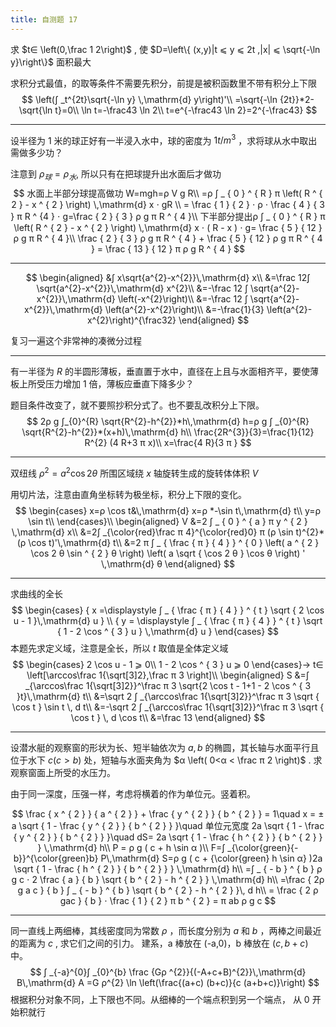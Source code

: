 ```yaml
---
title: 自测题 17
---
```


求 $t∈ \left(0,\frac 1 2\right)$ , 使 $D=\left\{ (x,y)|t ⩽  y ⩽  2t ,|x| ⩽  \sqrt{-\ln y}\right\}$ 面积最大

求积分式最值，的取等条件不需要先积分，前提是被积函数里不带有积分上下限
$$
\left(∫ _t^{2t}\sqrt{-\ln y} \,\mathrm{d} y\right)'\\
=\sqrt{-\ln {2t}}*2-\sqrt{\ln t}=0\\
\ln t=-\frac43 \ln 2\\
t=e^{-\frac43 \ln 2}=2^{-\frac43}
$$

---

设半径为 $1$ 米的球正好有一半浸入水中，球的密度为 $1t/m^{3}$ ，求将球从水中取出需做多少功？

注意到 $ρ _球=ρ_水​$ , 所以只有在把球提升出水面后才做功
$$
水面上半部分球提高做功 W=mgh=ρ V g R\\
=ρ ∫ _ { 0 } ^ { R } π \left( R ^ { 2 } - x ^ { 2 } \right) \,\mathrm{d} x ⋅ gR \\
= \frac { 1 } { 2 } ⋅ ρ ⋅ \frac { 4 } { 3 } π R ^ {4 } ⋅ g=\frac { 2 } { 3 } ρ g π R ^ { 4 }\\
下半部分提出ρ ∫ _ { 0 } ^ { R } π \left( R ^ { 2 } - x ^ { 2 } \right) \,\mathrm{d} x ⋅ ( R - x ) ⋅ g= \frac { 5 } { 12 } ρ g π R ^ { 4 }\\
\frac { 2 } { 3 } ρ g π R ^ { 4 } + \frac { 5 } { 12 } ρ g π R ^ { 4 } = \frac { 13 } { 12 } π ρ g R ^ { 4 }
$$

---

$$
\begin{aligned}
&∫ x\sqrt{a^{2}-x^{2}}\,\mathrm{d}  x\\
&=\frac 12∫ \sqrt{a^{2}-x^{2}}\,\mathrm{d} x^{2}\\
&=-\frac 12 ∫ \sqrt{a^{2}-x^{2}}\,\mathrm{d} \left(-x^{2}\right)\\
&=-\frac 12 ∫ \sqrt{a^{2}-x^{2}}\,\mathrm{d} \left(a^{2}-x^{2}\right)\\
&=-\frac{1}{3} \left(a^{2}-x^{2}\right)^{\frac32}
\end{aligned}
$$

复习一遍这个非常神的凑微分过程

---

有一半径为 $R$ 的半圆形薄板，垂直置于水中，直径在上且与水面相齐平，要使薄板上所受压力增加 $1$ 倍，薄板应垂直下降多少？

题目条件改变了，就不要照抄积分式了。也不要乱改积分上下限。
$$
2ρ g ∫_{0}^{R} \sqrt{R^{2}-h^{2}}*h\,\mathrm{d} h=ρ g ∫ _{0}^{R} \sqrt{R^{2}-h^{2}}*(x+h)\,\mathrm{d} h\\
\frac{2R^{3}}{3}=\frac{1}{12} R^{2} (4 R+3 π x)\\
x=\frac{4 R}{3 π }
$$

---

双纽线 $ρ ^ { 2 } = a ^ { 2 } \cos 2 θ$ 所围区域绕 $x$ 轴旋转生成的旋转体体积 $V$

用切片法，注意由直角坐标转为极坐标，积分上下限的变化。
$$
\begin{cases}
x=ρ \cos t&\,\mathrm{d} x=ρ *-\sin t\,\mathrm{d} t\\
y=ρ \sin t\\
\end{cases}\\
\begin{aligned}
V &=2 ∫ _ { 0 } ^ { a } π y ^ { 2 } \,\mathrm{d} x\\
&=2∫ _{\color{red}\frac π 4}^{\color{red}0} π (ρ \sin t)^{2}*(ρ \cos t)'\,\mathrm{d} t\\
&=2 π ∫ _ { \frac { π } { 4 } } ^ { 0 } \left( a ^ { 2 } \cos 2 θ \sin ^ { 2 } θ \right) \left( a \sqrt { \cos 2 θ } \cos θ \right) ' \,\mathrm{d}  θ
\end{aligned}
$$

---

求曲线的全长
$$
\begin{cases}
 { x =\displaystyle ∫ _ { \frac { π } { 4 } } ^ { t } \sqrt { 2 \cos u - 1 }\,\mathrm{d}  u } \\
 { y = \displaystyle ∫ _ { \frac { π } { 4 } } ^ { t } \sqrt { 1 - 2 \cos ^ { 3 } u } \,\mathrm{d}  u } 
\end{cases}
$$
本题先求定义域，注意是全长，所以 $t​$ 取值是全体定义域
$$
\begin{cases}
 2 \cos u - 1  ⩾  0\\
 1 - 2 \cos ^ { 3 } u  ⩾  0
\end{cases}→ t∈ \left[\arccos\frac 1{\sqrt[3]2},\frac π 3 \right]\\
\begin{aligned}
S
&=∫ _{\arccos\frac 1{\sqrt[3]2}}^\frac π 3 \sqrt{2 \cos t - 1+1 - 2 \cos ^ { 3 }t}\,\mathrm{d} t\\
&=\sqrt 2 ∫ _{\arccos\frac 1{\sqrt[3]2}}^\frac π 3 \sqrt { \cos t } \sin t \, d t\\
&=-\sqrt 2 ∫ _{\arccos\frac 1{\sqrt[3]2}}^\frac π 3 \sqrt { \cos t } \, d \cos t\\
&=\frac 13
\end{aligned}
$$

---

设潜水艇的观察窗的形状为长、短半轴依次为 $a,b$ 的椭圆，其长轴与水面平行且位于水下 $c(c>b)$ 处，短轴与水面夹角为 $α \left( 0<α < \frac π 2 \right)$ . 求观察窗面上所受的水压力。

由于同一深度，压强一样，考虑将横着的作为单位元。竖着积。

$$
\frac { x ^ { 2 } } { a ^ { 2 } } + \frac { y ^ { 2 } } { b ^ { 2 } } = 1\quad x = ± a \sqrt { 1 - \frac { y ^ { 2 } } { b ^ { 2 } } }\quad 单位元宽度 2a \sqrt { 1 - \frac { y ^ { 2 } } { b ^ { 2 } } }\quad dS= 2a \sqrt { 1 - \frac { h ^ { 2 } } { b ^ { 2 } } } \,\mathrm{d} h\\
P = ρ g ( c + h \sin α )\\
F=∫ _{\color{green}{-b}}^{\color{green}b} P\,\mathrm{d} S=ρ g ( c + {\color{green} h \sin α} )2a \sqrt { 1 - \frac { h ^ { 2 } } { b ^ { 2 } } } \,\mathrm{d} h\\
=∫ _ { - b } ^ { b } ρ g c ⋅ 2 \frac { a } { b } \sqrt { b ^ { 2 } - h ^ { 2 } } \,\mathrm{d}  h\\
=\frac { 2ρ g a c } { b } ∫ _ { - b } ^ { b } \sqrt { b ^ { 2 } - h ^ { 2 } }\, d h\\
= \frac { 2 ρ gac } { b } ⋅ \frac { 1 } { 2 } π b ^ { 2 } = π ab ρ g c
$$

---

同一直线上两细棒，其线密度同为常数 $ρ$ ，而长度分别为 $a$ 和 $b$ ，两棒之间最近的距离为 $c$ , 求它们之间的引力。
建系，a 棒放在 (-a,0)，b 棒放在 $(c,b+c)$ 中。
$$
∫ _{-a}^{0}∫ _{0}^{b} \frac {Gρ ^{2}}{(-A+c+B)^{2}}\,\mathrm{d}  B\,\mathrm{d} A
=G ρ^{2} \ln \left(\frac{(a+c) (b+c)}{c (a+b+c)}\right)
$$
根据积分对象不同，上下限也不同。从细棒的一个端点积到另一个端点， 从 0 开始积就行
